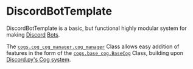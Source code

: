 # DiscordBotTemplate
DiscordBotTemplate is a basic, but functional highly modular system for making [Discord](https://www.discord.com) [Bots](https://discord.com/developers/docs/intro#bots-and-apps).

The [`cogs.cog_cog_manager.cog_manager`](/cogs/cog_cog_manager.py) Class allows easy addition of features in the form of the [`cogs.base_cog.BaseCog`](/cogs/base_cog.py) Class, building upon [Discord.py's Cog system](https://discordpy.readthedocs.io/en/stable/ext/commands/cogs.html).
